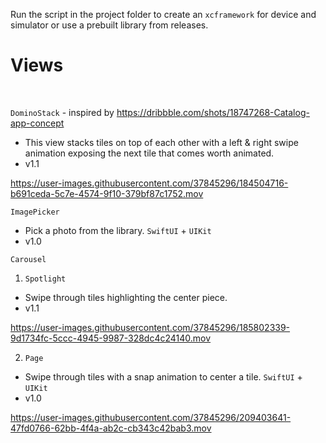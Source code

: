 Run the script in the project folder to create an `xcframework` for device and simulator or use a prebuilt library from releases.

<h1>Views</h1>
<br>

`DominoStack` - inspired by https://dribbble.com/shots/18747268-Catalog-app-concept

- This view stacks tiles on top of each other with a left & right swipe animation exposing the next tile that comes worth animated.
- v1.1

https://user-images.githubusercontent.com/37845296/184504716-b691ceda-5c7e-4574-9f10-379bf87c1752.mov

`ImagePicker`

- Pick a photo from the library. `SwiftUI` + `UIKit`
- v1.0

`Carousel`
1. `Spotlight`
- Swipe through tiles highlighting the center piece.
- v1.1

https://user-images.githubusercontent.com/37845296/185802339-9d1734fc-5ccc-4945-9987-328dc4c24140.mov

2. `Page`
- Swipe through tiles with a snap animation to center a tile. `SwiftUI` + `UIKit`
- v1.0

https://user-images.githubusercontent.com/37845296/209403641-47fd0766-62bb-4f4a-ab2c-cb343c42bab3.mov

